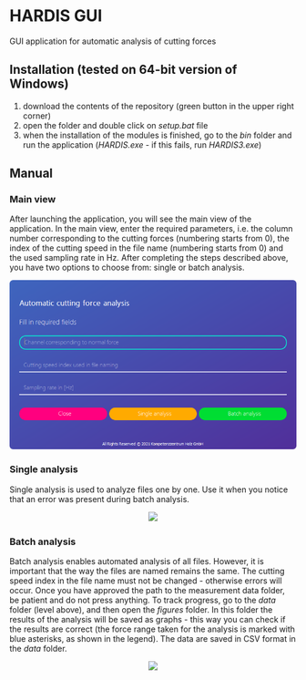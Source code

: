 # HARDIS GUI
 GUI application for automatic analysis of cutting forces

## Installation (tested on 64-bit version of Windows)
1) download the contents of the repository (green button in the upper right corner)
2) open the folder and double click on _setup.bat_ file 
3) when the installation of the modules is finished, go to the _bin_ folder and run the application (_HARDIS.exe_ - if this fails, run _HARDIS3.exe_)

## Manual

### Main view
After launching the application, you will see the main view of the application. In the main view, enter the required parameters, i.e. the column number corresponding to the cutting forces (numbering starts from 0), the index of the cutting speed in the file name (numbering starts from 0) and the used sampling rate in Hz. After completing the steps described above, you have two options to choose from: single or batch analysis.
<p align="center"> 
  <img src="https://github.com/daniellechowicz/hardis-gui/blob/main/img/main.png">
</p>

### Single analysis
Single analysis is used to analyze files one by one. Use it when you notice that an error was present during batch analysis.
<p align="center"> 
  <img src="https://github.com/daniellechowicz/Power-Analytics/blob/main/img/single.png">
</p>

### Batch analysis
Batch analysis enables automated analysis of all files. However, it is important that the way the files are named remains the same. The cutting speed index in the file name must not be changed - otherwise errors will occur. Once you have approved the path to the measurement data folder, be patient and do not press anything. To track progress, go to the _data_ folder (level above), and then open the _figures_ folder. In this folder the results of the analysis will be saved as graphs - this way you can check if the results are correct (the force range taken for the analysis is marked with blue asterisks, as shown in the legend). The data are saved in CSV format in the _data_ folder.
<p align="center"> 
  <img src="https://github.com/daniellechowicz/Power-Analytics/blob/main/img/figure.png">
</p>
